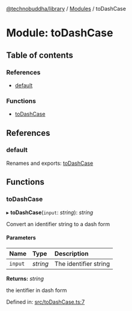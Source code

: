 [@technobuddha/library](../../README.md) / [Modules](../Modules.md) / toDashCase

# Module: toDashCase

## Table of contents

### References

- [default](todashcase.md#default)

### Functions

- [toDashCase](todashcase.md#todashcase)

## References

### default

Renames and exports: [toDashCase](todashcase.md#todashcase)

## Functions

### toDashCase

▸ **toDashCase**(`input`: *string*): *string*

Convert an identifier string to a dash form

#### Parameters

| Name | Type | Description |
| :------ | :------ | :------ |
| `input` | *string* | The identifier string |

**Returns:** *string*

the ientifier in dash form

Defined in: [src/toDashCase.ts:7](https://github.com/technobuddha/hill.software/blob/65b5e5d/packages/library/src/toDashCase.ts#L7)
